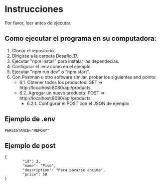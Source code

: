 # Instrucciones

Por favor, leer antes de ejecutar.

## Como ejecutar el programa en su computadora:

1. Clonar el repositorio.
2. Dirigirse a la carpeta Desafio_17.
3. Ejecutar "npm install" para instalar las dependecias.
4. Configurar el .env como en el ejemplo.
5. Ejecutar "npm run dev" o "npm start".
6. Con Postman u otro software similar, probar los siguientes end points:
   - 6.1. Obtener todos los productos: GET => http://localhost:8080/api/products
   - 6.2. Agregar un nuevo producto: POST => http://localhost:8080/api/products
     - 6.2.1. Configurar el POST con el JSON de ejemplo

## Ejemplo de .env

```
PERSISTANCE="MEMORY"
```

## Ejemplo de post

```
{
        "id": 3,
        "name": "Piso",
        "description": "Para pararse encima",
        "price": 50
}
```
